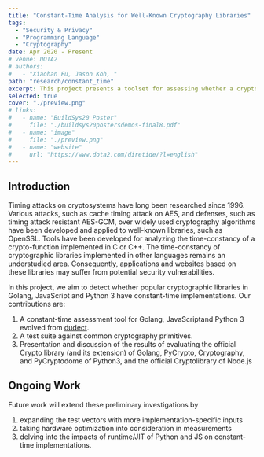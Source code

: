 ```yaml
---
title: "Constant-Time Analysis for Well-Known Cryptography Libraries"
tags:
  - "Security & Privacy"
  - "Programming Language"
  - "Cryptography"
date: Apr 2020 - Present
# venue: DOTA2
# authors:
#   - "Xiaohan Fu, Jason Koh, "
path: "research/constant_time"
excerpt: This project presents a toolset for assessing whether a cryptographic function is constant-time on two given (distinct)input sets. The toolset extends new support to languages other than C or C++, including Python3, Golang, and JavaScript. We present a comprehensive test suite covering common cryptographic primitives and providing finely-chosen inputs that can cause non-constant-time behavior of certain implementations. We then evaluate our approach by applying this test suite to a set of libraries with our toolset and observing the violations that are detected. Our preliminary results suggest that language runtime features such as JIT may break the constant-time requirement.
selected: true
cover: "./preview.png"
# links:
#   - name: "BuildSys20 Poster"
#     file: "./buildsys20postersdemos-final8.pdf"
#   - name: "image"
#     file: "./preview.png"
#   - name: "website"
#     url: "https://www.dota2.com/diretide/?l=english"
---
```


## Introduction

Timing attacks on cryptosystems have long been researched since 1996. Various attacks, such as cache timing attack on AES, and defenses, such as timing attack resistant AES-GCM, over widely used cryptography algorithms have been developed and applied to well-known libraries, such as OpenSSL. Tools have been developed for analyzing the time-constancy of a crypto-function implemented in C or C++. The time-constancy of cryptographic libraries implemented in other languages remains an understudied area. Consequently, applications and websites based on these libraries may suffer from potential security vulnerabilities. 

In this project, we aim to detect whether popular cryptographic libraries in Golang, JavaScript and Python 3 have constant-time implementations. Our contributions are: 

1. A constant-time assessment tool for Golang, JavaScriptand Python 3 evolved from [dudect](https://github.com/oreparaz/dudect).
2. A test suite against common cryptography primitives.
3. Presentation and discussion of the results of evaluating the official Crypto library (and its extension) of Golang, PyCrypto, Cryptography, and PyCryptodome of Python3, and the official Cryptolibrary of Node.js

## Ongoing Work

Future work will extend these preliminary investigations by
1. expanding the test vectors with more implementation-specific inputs
2. taking hardware optimization into consideration in measurements
3. delving into the impacts of runtime/JIT of Python and JS on constant-time implementations.

